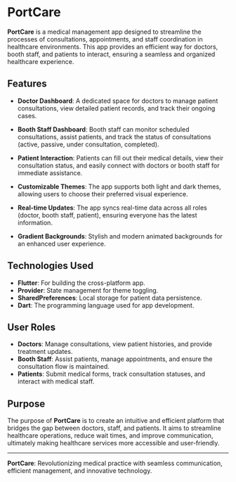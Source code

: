 # PortCare

**PortCare** is a medical management app designed to streamline the processes of consultations, appointments, and staff coordination in healthcare environments. This app provides an efficient way for doctors, booth staff, and patients to interact, ensuring a seamless and organized healthcare experience. 

## Features

- **Doctor Dashboard**: A dedicated space for doctors to manage patient consultations, view detailed patient records, and track their ongoing cases.
  
- **Booth Staff Dashboard**: Booth staff can monitor scheduled consultations, assist patients, and track the status of consultations (active, passive, under consultation, completed).
  
- **Patient Interaction**: Patients can fill out their medical details, view their consultation status, and easily connect with doctors or booth staff for immediate assistance.
  
- **Customizable Themes**: The app supports both light and dark themes, allowing users to choose their preferred visual experience.
  
- **Real-time Updates**: The app syncs real-time data across all roles (doctor, booth staff, patient), ensuring everyone has the latest information.
  
- **Gradient Backgrounds**: Stylish and modern animated backgrounds for an enhanced user experience.

## Technologies Used

- **Flutter**: For building the cross-platform app.
- **Provider**: State management for theme toggling.
- **SharedPreferences**: Local storage for patient data persistence.
- **Dart**: The programming language used for app development.

## User Roles

- **Doctors**: Manage consultations, view patient histories, and provide treatment updates.
- **Booth Staff**: Assist patients, manage appointments, and ensure the consultation flow is maintained.
- **Patients**: Submit medical forms, track consultation statuses, and interact with medical staff.

## Purpose

The purpose of **PortCare** is to create an intuitive and efficient platform that bridges the gap between doctors, staff, and patients. It aims to streamline healthcare operations, reduce wait times, and improve communication, ultimately making healthcare services more accessible and user-friendly.

---

**PortCare**: Revolutionizing medical practice with seamless communication, efficient management, and innovative technology.
